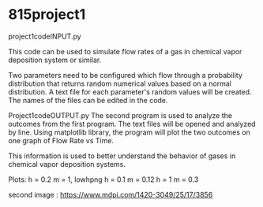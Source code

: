 # 815project1

project1codeINPUT.py 

This code can be used to simulate flow rates of a gas in chemical vapor deposition system or similar.

Two parameters need to be configured which flow through a probability distribution that returns random 
numerical values based on a normal distribution. A text file for each parameter's random values will be created.
The names of the files can be edited in the code. 

Project1codeOUTPUT.py 
The second program is used to analyze the outcomes from the first program. The text files will be opened and analyzed by line.
Using matplotlib library, the program will plot the two outcomes on one graph of Flow Rate vs Time. 

This information is used to better understand the behavior of gases in chemical vapor deposition systems. 

Plots:
h = 0.2 m = 1, lowhpng
h = 0.1 m = 0.12 
h = 1 m = 0.3 

second image : https://www.mdpi.com/1420-3049/25/17/3856
